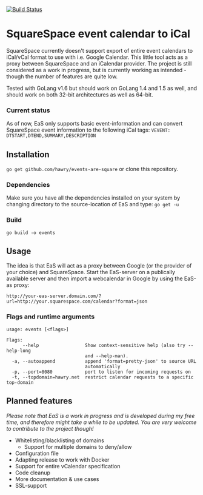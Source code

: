 [![Build Status](https://travis-ci.org/Hawry/events-are-square.svg?branch=master)](https://travis-ci.org/Hawry/events-are-square)

# SquareSpace event calendar to iCal

SquareSpace currently doesn't support export of entire event calendars to iCal/vCal format to use with i.e. Google Calendar. This little tool acts as a proxy between SquareSpace and an iCalendar provider. The project is still considered as a work in progress, but is currently working as intended - though the number of features are quite low.

Tested with GoLang v1.6 but should work on GoLang 1.4 and 1.5 as well, and should work on both 32-bit architectures as well as 64-bit.

### Current status
As of now, EaS only supports basic event-information and can convert SquareSpace event information to the following iCal tags:
`VEVENT: DTSTART,DTEND,SUMMARY,DESCRIPTION`

## Installation
`go get github.com/hawry/events-are-square`
or clone this repository.
### Dependencies
Make sure you have all the dependencies installed on your system by changing directory to the source-location of EaS and type:
`go get -u`

### Build
`go build -o events`

## Usage
The idea is that EaS will act as a proxy between Google (or the provider of your choice) and SquareSpace. Start the EaS-server on a publically available server and then import a webcalendar in Google by using the EaS-as proxy:

`http://your-eas-server.domain.com/?url=http://your.squarespace.com/calendar?format=json`

### Flags and runtime arguments
```
usage: events [<flags>]

Flags:
      --help                 Show context-sensitive help (also try --help-long
                             and --help-man).
  -a, --autoappend           append 'format=pretty-json' to source URL
                             automatically
  -p, --port=8080            port to listen for incoming requests on
  -t, --topdomain=hawry.net  restrict calendar requests to a specific top-domain
```

## Planned features

*Please note that EaS is a work in progress and is developed during my free time, and therefore might take a while to be updated. You are very welcome to contribute to the project though!*

* Whitelisting/blacklisting of domains
  * Support for multiple domains to deny/allow
* Configuration file
* Adapting release to work with Docker
* Support for entire vCalendar specification
* Code cleanup
* More documentation & use cases
* SSL-support
